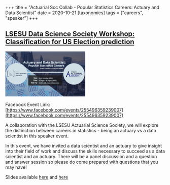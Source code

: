 +++
title = "Actuarial Soc Collab - Popular Statistics Careers: Actuary and Data Scientist"
date = 2020-10-21
[taxonomies]
tags = ["careers", "speaker"]
+++

## [LSESU Data Science Society Workshop: Classification for US Election prediction](https://www.facebook.com/events/255496359239007)

<img src = "/2020/event-banners/actuarial-colab.jpg" height=20% width=50%> 

Facebook Event Link: [https://www.facebook.com/events/255496359239007](https://www.facebook.com/events/255496359239007)

A collaboration with the LSESU Actuarial Science Society, we will explore the distinction between careers in statistics - being an actuary vs a data scientist in this speaker event. 

In this event, we have invited a data scientist and an actuary to give insight into their field of work and discuss the skills necessary to succeed as a data scientist and an actuary. There will be a panel discussion and a question and answer session so please do come prepared with questions that you may have!

Slides available [here](https://drive.google.com/file/d/1lbgHXbQS4TbbHXAbi5ay-_H_Dgm0PpSm/view) and [here](https://drive.google.com/file/d/1lbgHXbQS4TbbHXAbi5ay-_H_Dgm0PpSm/view?usp=sharing)